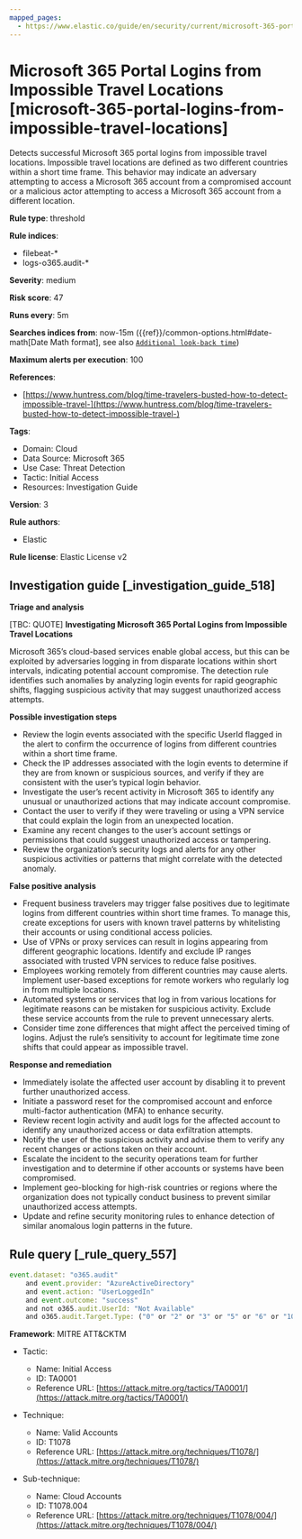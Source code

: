 ```yaml
---
mapped_pages:
  - https://www.elastic.co/guide/en/security/current/microsoft-365-portal-logins-from-impossible-travel-locations.html
---
```


# Microsoft 365 Portal Logins from Impossible Travel Locations [microsoft-365-portal-logins-from-impossible-travel-locations]

Detects successful Microsoft 365 portal logins from impossible travel locations. Impossible travel locations are defined as two different countries within a short time frame. This behavior may indicate an adversary attempting to access a Microsoft 365 account from a compromised account or a malicious actor attempting to access a Microsoft 365 account from a different location.

**Rule type**: threshold

**Rule indices**:

* filebeat-*
* logs-o365.audit-*

**Severity**: medium

**Risk score**: 47

**Runs every**: 5m

**Searches indices from**: now-15m ({{ref}}/common-options.html#date-math[Date Math format], see also [`Additional look-back time`](docs-content://solutions/security/detect-and-alert/create-detection-rule.md#rule-schedule))

**Maximum alerts per execution**: 100

**References**:

* [https://www.huntress.com/blog/time-travelers-busted-how-to-detect-impossible-travel-](https://www.huntress.com/blog/time-travelers-busted-how-to-detect-impossible-travel-)

**Tags**:

* Domain: Cloud
* Data Source: Microsoft 365
* Use Case: Threat Detection
* Tactic: Initial Access
* Resources: Investigation Guide

**Version**: 3

**Rule authors**:

* Elastic

**Rule license**: Elastic License v2

## Investigation guide [_investigation_guide_518]

**Triage and analysis**

[TBC: QUOTE]
**Investigating Microsoft 365 Portal Logins from Impossible Travel Locations**

Microsoft 365’s cloud-based services enable global access, but this can be exploited by adversaries logging in from disparate locations within short intervals, indicating potential account compromise. The detection rule identifies such anomalies by analyzing login events for rapid geographic shifts, flagging suspicious activity that may suggest unauthorized access attempts.

**Possible investigation steps**

* Review the login events associated with the specific UserId flagged in the alert to confirm the occurrence of logins from different countries within a short time frame.
* Check the IP addresses associated with the login events to determine if they are from known or suspicious sources, and verify if they are consistent with the user’s typical login behavior.
* Investigate the user’s recent activity in Microsoft 365 to identify any unusual or unauthorized actions that may indicate account compromise.
* Contact the user to verify if they were traveling or using a VPN service that could explain the login from an unexpected location.
* Examine any recent changes to the user’s account settings or permissions that could suggest unauthorized access or tampering.
* Review the organization’s security logs and alerts for any other suspicious activities or patterns that might correlate with the detected anomaly.

**False positive analysis**

* Frequent business travelers may trigger false positives due to legitimate logins from different countries within short time frames. To manage this, create exceptions for users with known travel patterns by whitelisting their accounts or using conditional access policies.
* Use of VPNs or proxy services can result in logins appearing from different geographic locations. Identify and exclude IP ranges associated with trusted VPN services to reduce false positives.
* Employees working remotely from different countries may cause alerts. Implement user-based exceptions for remote workers who regularly log in from multiple locations.
* Automated systems or services that log in from various locations for legitimate reasons can be mistaken for suspicious activity. Exclude these service accounts from the rule to prevent unnecessary alerts.
* Consider time zone differences that might affect the perceived timing of logins. Adjust the rule’s sensitivity to account for legitimate time zone shifts that could appear as impossible travel.

**Response and remediation**

* Immediately isolate the affected user account by disabling it to prevent further unauthorized access.
* Initiate a password reset for the compromised account and enforce multi-factor authentication (MFA) to enhance security.
* Review recent login activity and audit logs for the affected account to identify any unauthorized access or data exfiltration attempts.
* Notify the user of the suspicious activity and advise them to verify any recent changes or actions taken on their account.
* Escalate the incident to the security operations team for further investigation and to determine if other accounts or systems have been compromised.
* Implement geo-blocking for high-risk countries or regions where the organization does not typically conduct business to prevent similar unauthorized access attempts.
* Update and refine security monitoring rules to enhance detection of similar anomalous login patterns in the future.


## Rule query [_rule_query_557]

```js
event.dataset: "o365.audit"
    and event.provider: "AzureActiveDirectory"
    and event.action: "UserLoggedIn"
    and event.outcome: "success"
    and not o365.audit.UserId: "Not Available"
    and o365.audit.Target.Type: ("0" or "2" or "3" or "5" or "6" or "10")
```

**Framework**: MITRE ATT&CKTM

* Tactic:

    * Name: Initial Access
    * ID: TA0001
    * Reference URL: [https://attack.mitre.org/tactics/TA0001/](https://attack.mitre.org/tactics/TA0001/)

* Technique:

    * Name: Valid Accounts
    * ID: T1078
    * Reference URL: [https://attack.mitre.org/techniques/T1078/](https://attack.mitre.org/techniques/T1078/)

* Sub-technique:

    * Name: Cloud Accounts
    * ID: T1078.004
    * Reference URL: [https://attack.mitre.org/techniques/T1078/004/](https://attack.mitre.org/techniques/T1078/004/)



